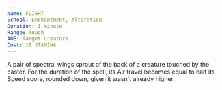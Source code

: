 ```yaml
---
Name: FLIGHT
School: Enchantment, Alteration
Duration: 1 minute 
Range: Touch
AOE: Target creature
Cost: 18 STAMINA
---
```

A pair of spectral wings sprout of the back of a creature touched by the caster. For the duration of the spell, its Air travel becomes equal to half its Speed score, rounded down, given it wasn't already higher.